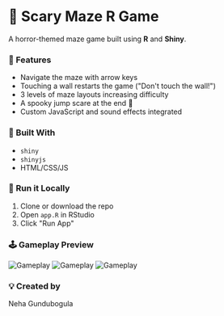 # 🧟 Scary Maze R Game

A horror-themed maze game built using **R** and **Shiny**.

### 🔹 Features
- Navigate the maze with arrow keys 
- Touching a wall restarts the game ("Don't touch the wall!")
- 3 levels of maze layouts increasing difficulty
- A spooky jump scare at the end 👻
- Custom JavaScript and sound effects integrated

### 🔧 Built With
- `shiny`
- `shinyjs`
- HTML/CSS/JS

### 🚀 Run it Locally
1. Clone or download the repo
2. Open `app.R` in RStudio
3. Click "Run App"

### 🕹 Gameplay Preview
![Gameplay](assets/smround1)
![Gameplay](assets/smround2)
![Gameplay](assets/smround3)

### 💡 Created by
Neha Gundubogula 
